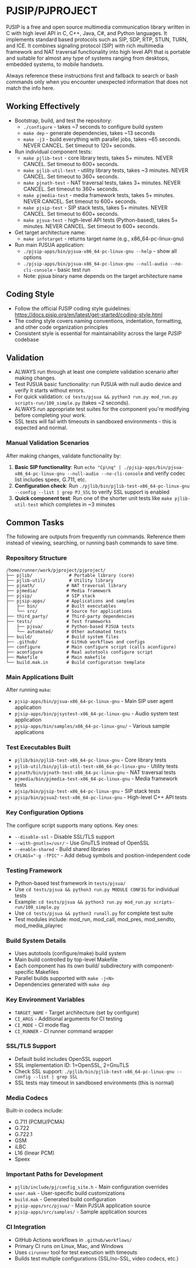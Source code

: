 # PJSIP/PJPROJECT

PJSIP is a free and open source multimedia communication library written in C with high level API in C, C++, Java, C#, and Python languages. It implements standard based protocols such as SIP, SDP, RTP, STUN, TURN, and ICE. It combines signaling protocol (SIP) with rich multimedia framework and NAT traversal functionality into high level API that is portable and suitable for almost any type of systems ranging from desktops, embedded systems, to mobile handsets.

Always reference these instructions first and fallback to search or bash commands only when you encounter unexpected information that does not match the info here.

## Working Effectively

- Bootstrap, build, and test the repository:
  - `./configure` - takes ~7 seconds to configure build system
  - `make dep` - generate dependencies, takes ~13 seconds  
  - `make -j3` - build everything with parallel jobs, takes ~65 seconds. NEVER CANCEL. Set timeout to 120+ seconds.
- Run individual component tests:
  - `make pjlib-test` - core library tests, takes 5+ minutes. NEVER CANCEL. Set timeout to 600+ seconds.
  - `make pjlib-util-test` - utility library tests, takes ~3 minutes. NEVER CANCEL. Set timeout to 360+ seconds.
  - `make pjnath-test` - NAT traversal tests, takes 3+ minutes. NEVER CANCEL. Set timeout to 360+ seconds.
  - `make pjmedia-test` - media framework tests, takes 5+ minutes. NEVER CANCEL. Set timeout to 600+ seconds.
  - `make pjsip-test` - SIP stack tests, takes 5+ minutes. NEVER CANCEL. Set timeout to 600+ seconds.
  - `make pjsua-test` - high-level API tests (Python-based), takes 5+ minutes. NEVER CANCEL. Set timeout to 600+ seconds.
- Get target architecture name:
  - `make infotarget` - returns target name (e.g., x86_64-pc-linux-gnu)
- Run main PJSUA application:
  - `./pjsip-apps/bin/pjsua-x86_64-pc-linux-gnu --help` - show all options
  - `./pjsip-apps/bin/pjsua-x86_64-pc-linux-gnu --null-audio --no-cli-console` - basic test run
  - Note: pjsua binary name depends on the target architecture name

## Coding Style

- Follow the official PJSIP coding style guidelines: https://docs.pjsip.org/en/latest/get-started/coding-style.html
- The coding style covers naming conventions, indentation, formatting, and other code organization principles
- Consistent style is essential for maintainability across the large PJSIP codebase

## Validation

- ALWAYS run through at least one complete validation scenario after making changes.
- Test PJSUA basic functionality: run PJSUA with null audio device and verify it starts without errors.
- For quick validation: `cd tests/pjsua && python3 run.py mod_run.py scripts-run/100_simple.py` (takes ~2 seconds).
- ALWAYS run appropriate test suites for the component you're modifying before completing your work.
- SSL tests will fail with timeouts in sandboxed environments - this is expected and normal.

### Manual Validation Scenarios

After making changes, validate functionality by:
1. **Basic SIP functionality**: Run `echo "Cp\nq" | ./pjsip-apps/bin/pjsua-x86_64-pc-linux-gnu --null-audio --no-cli-console` and verify codec list includes speex, G.711, etc.
2. **Configuration check**: Run `./pjlib/bin/pjlib-test-x86_64-pc-linux-gnu --config --list | grep PJ_SSL` to verify SSL support is enabled
3. **Quick component test**: Run one of the shorter unit tests like `make pjlib-util-test` which completes in ~3 minutes

## Common Tasks

The following are outputs from frequently run commands. Reference them instead of viewing, searching, or running bash commands to save time.

### Repository Structure

```
/home/runner/work/pjproject/pjproject/
├── pjlib/              # Portable library (core)
├── pjlib-util/         # Utility library  
├── pjnath/            # NAT traversal library
├── pjmedia/           # Media framework
├── pjsip/             # SIP stack
├── pjsip-apps/        # Applications and samples
│   ├── bin/           # Built executables
│   └── src/           # Source for applications
├── third_party/       # Third-party dependencies
├── tests/             # Test frameworks
│   ├── pjsua/         # Python-based PJSUA tests
│   └── automated/     # Other automated tests
├── build/             # Build system files
├── .github/           # GitHub workflows and configs
├── configure          # Main configure script (calls aconfigure)
├── aconfigure         # Real autotools configure script
├── Makefile           # Main makefile
└── build.mak.in       # Build configuration template
```

### Main Applications Built

After running `make`:
- `pjsip-apps/bin/pjsua-x86_64-pc-linux-gnu` - Main SIP user agent application
- `pjsip-apps/bin/pjsystest-x86_64-pc-linux-gnu` - Audio system test application
- `pjsip-apps/bin/samples/x86_64-pc-linux-gnu/` - Various sample applications

### Test Executables Built

- `pjlib/bin/pjlib-test-x86_64-pc-linux-gnu` - Core library tests
- `pjlib-util/bin/pjlib-util-test-x86_64-pc-linux-gnu` - Utility tests  
- `pjnath/bin/pjnath-test-x86_64-pc-linux-gnu` - NAT traversal tests
- `pjmedia/bin/pjmedia-test-x86_64-pc-linux-gnu` - Media framework tests
- `pjsip/bin/pjsip-test-x86_64-pc-linux-gnu` - SIP stack tests
- `pjsip/bin/pjsua2-test-x86_64-pc-linux-gnu` - High-level C++ API tests

### Key Configuration Options

The configure script supports many options. Key ones:
- `--disable-ssl` - Disable SSL/TLS support
- `--with-gnutls=/usr/` - Use GnuTLS instead of OpenSSL
- `--enable-shared` - Build shared libraries
- `CFLAGS="-g -fPIC"` - Add debug symbols and position-independent code

### Testing Framework

- Python-based test framework in `tests/pjsua/`
- Use `cd tests/pjsua && python3 run.py MODULE CONFIG` for individual tests
- Example: `cd tests/pjsua && python3 run.py mod_run.py scripts-run/100_simple.py`
- Use `cd tests/pjsua && python3 runall.py` for complete test suite
- Test modules include: mod_run, mod_call, mod_pres, mod_sendto, mod_media_playrec

### Build System Details

- Uses autotools (configure/make) build system
- Main build controlled by top-level Makefile
- Each component has its own build/ subdirectory with component-specific Makefiles
- Parallel builds supported with `make -j<N>`
- Dependencies generated with `make dep`

### Key Environment Variables

- `TARGET_NAME` - Target architecture (set by configure)
- `CI_ARGS` - Additional arguments for CI testing
- `CI_MODE` - CI mode flag
- `CI_RUNNER` - CI runner command wrapper

### SSL/TLS Support

- Default build includes OpenSSL support
- SSL implementation ID: 1=OpenSSL, 2=GnuTLS  
- Check SSL support: `./pjlib/bin/pjlib-test-x86_64-pc-linux-gnu --config --list | grep SSL`
- SSL tests may timeout in sandboxed environments (this is normal)

### Media Codecs

Built-in codecs include:
- G.711 (PCMU/PCMA)
- G.722
- G.722.1
- GSM
- iLBC  
- L16 (linear PCM)
- Speex

### Important Paths for Development

- `pjlib/include/pj/config_site.h` - Main configuration overrides
- `user.mak` - User-specific build customizations
- `build.mak` - Generated build configuration  
- `pjsip-apps/src/pjsua/` - Main PJSUA application source
- `pjsip-apps/src/samples/` - Sample application sources

### CI Integration

- GitHub Actions workflows in `.github/workflows/`
- Primary CI runs on Linux, Mac, and Windows
- Uses `cirunner` tool for test execution with timeouts
- Builds test multiple configurations (SSL/no-SSL, video codecs, etc.)